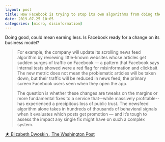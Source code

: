 ```yaml
---
layout: post
title: How Facebook is trying to stop its own algorithms from doing their job
date: 2019-07-25 10:05
categories: [micro, disinformation]
---
```

Doing good, could mean earning less. Is Facebook ready for a change on its business model?

> For example, the company will update its scrolling news feed algorithm by reviewing little-known websites whose articles get sudden surges of traffic on Facebook — a pattern that Facebook says internal tests showed were a red flag for misinformation and clickbait. The new metric does not mean the problematic articles will be taken down, but their traffic will be reduced in news feed, the primary screen Facebook users seen when they open the app.
>
> The question is whether these changes are tweaks on the margins or more fundamental fixes to a service that--while massively profitable--has experienced a precipitous loss of public trust. The newsfeed algorithm alone takes in hundreds of thousands of behavioral signals when it evaluates which posts get promotion — and it’s tough to assess the impact any single fix might have on such a complex system.

[★ Elizabeth Dwoskin , The Washington Post](https://www.washingtonpost.com/technology/2019/04/10/how-facebook-is-trying-stop-its-own-algorithms-doing-their-job/?utm_term=.8e9d4ea80052)